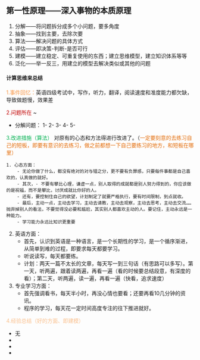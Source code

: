 
## 第一性原理——深入事物的本质原理
1. 分解——将问题拆分成多个小问题，要多角度
2. 抽象——找到主要，去除次要
3. 算法——解决问题的具体方式
4. 评估——即决策-判断-是否可行
5. 建模——建立稳定、可重复使用的东西；建立思维模型，建立知识体系等等
6. 泛化——举一反三，用建立的模型去解决类似或其他的问题
#### 计算思维来总结
<font color="#f79646">1.事件回忆：</font>英语四级考试中，写作，听力，翻译，阅读速度和准度能力都欠缺，导致做题慢，效果差



<font color="#c00000">2.问题所在</font>
~


- 分解问题：
1-
2-
3-
4-
5-

<font color="#00b050">3.改进措施（算法）</font>
对原有的心态和方法得进行改进了。（<font color="#e36c09">一定要刻意的去练习自己的短板，即要有意识的去练习，做之前都想一下自己要练习的地方，和短板在哪里）</font>
```ad-summary
1. 心态方面：
	- 无论你做了什么，都没有绝对的对与错之分，更不要有负罪感，只要每件事都是自己喜欢的，认真做的就好。
	- 其次，- 不要有攀比心理，谦虚一点，别人取得的成就都是别人努力得到的，你应该做的是祝福，而不是攀比，讨厌成就比你好的人。
	- 还有，要控制住自己的欲望，计划制定了就要严格执行，要有时间限制，到点就收。
	- 最后，主动一点，主动去学习，主动去请教，主动去观察，主动去思考，主动去交流……抛弃掉别人的看法，不要觉得没必要和尴尬，其实别人都喜欢主动的人。要记住，主动永远是一种能力。
	- 学习能力永远比知识更重要
```
2. 英语方面：
	- 首先，认识到英语是一种语言，是一个长期性的学习，是一个循序渐进，从简单到难的过程，即要求每天都要学习。
	- 听说读写，每天都要练。
	- 计划：两天一篇不太长的文章，每天写一到三句话（有思路可以多写）。第一天，听两遍，跟着读两遍，再看一遍（看的时候要总结段意，有深度的看）；第二天，听两遍，读一遍，再看一遍（快看，追求速度）
3. 专业学习方面：
	- 首先强调看书，每天半小时，再没心情也要看；还要再看10几分钟的资讯。
	- 程序的学习，每天花一定时间高度专注的往下推进就好。

<font color="#fac08f">4.经验总结（好的方面、即建模）</font>
- 无
- 
- 
- 



